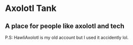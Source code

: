 # Axolotl Tank
## A place for people like axolotl and tech
P.S: HawliAxolotl is my old account but I used it accidently lol.

